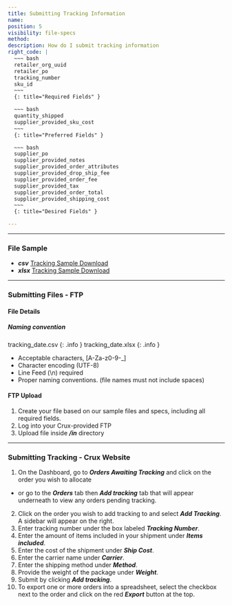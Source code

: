 ```yaml
---
title: Submitting Tracking Information
name:
position: 5
visibility: file-specs
method:
description: How do I submit tracking information
right_code: |
  ~~~ bash
  retailer_org_uuid
  retailer_po
  tracking_number
  sku_id
  ~~~
  {: title="Required Fields" }

  ~~~ bash
  quantity_shipped
  supplier_provided_sku_cost
  ~~~
  {: title="Preferred Fields" }

  ~~~ bash
  supplier_po
  supplier_provided_notes
  supplier_provided_order_attributes
  supplier_provided_drop_ship_fee
  supplier_provided_order_fee
  supplier_provided_tax
  supplier_provided_order_total
  supplier_provided_shipping_cost
  ~~~
  {: title="Desired Fields" }

---
```

----
### File Sample

* ***csv*** <a href="https://s3-us-west-2.amazonaws.com/crux-kb/file-samples/supplier-use-cases/csv/tracking_sample.csv">Tracking Sample Download</a>
* ***xlsx*** <a href="https://s3-us-west-2.amazonaws.com/crux-kb/file-samples/supplier-use-cases/xlsx/tracking_sample.xlsx">Tracking Sample Download</a>

----
### Submitting Files - FTP

#### File Details

##### Naming convention

tracking_date.csv
{: .info }
tracking_date.xlsx
{: .info }

- Acceptable characters, [A-Za-z0-9-_]
- Character encoding (UTF-8)
- Line Feed (\n) required
- Proper naming conventions. (file names must not include spaces)

#### FTP Upload
1.	Create your file based on our sample files and specs, including all required fields.
2.	Log into your Crux-provided FTP
3.	Upload file inside ***/in*** directory

----
### Submitting Tracking - Crux Website

1.	On the Dashboard, go to ***Orders Awaiting Tracking*** and click on the order you wish to allocate
  - or go to the ***Orders*** tab then ***Add tracking*** tab that will appear underneath to view any orders pending tracking.
2.	Click on the order you wish to add tracking to and select ***Add Tracking***. A sidebar will appear on the right.
3.	Enter tracking number under the box labeled ***Tracking Number***.
4.	Enter the amount of items included in your shipment under ***Items included***.
5.	Enter the cost of the shipment under ***Ship Cost***.
6.	Enter the carrier name under ***Carrier***.
7.	Enter the shipping method under ***Method***.
8.	Provide the weight of the package under ***Weight***.
9.	Submit by clicking ***Add tracking***.
10.	To export one or more orders into a spreadsheet, select the checkbox next to the order and click on the red ***Export*** button at the top.
